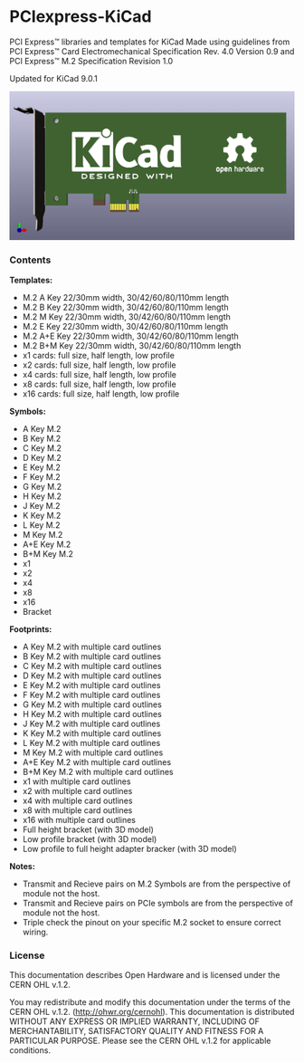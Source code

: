 # PCIexpress-KiCad
PCI Express™ libraries and templates for KiCad
Made using guidelines from PCI Express™ Card Electromechanical Specification Rev. 4.0 Version 0.9 and PCI Express™ M.2 Specification Revision 1.0

Updated for KiCad 9.0.1

![](example.jpg)

### Contents
**Templates:**
* M.2 A Key 22/30mm width, 30/42/60/80/110mm length
* M.2 B Key 22/30mm width, 30/42/60/80/110mm length
* M.2 M Key 22/30mm width, 30/42/60/80/110mm length
* M.2 E Key 22/30mm width, 30/42/60/80/110mm length
* M.2 A+E Key 22/30mm width, 30/42/60/80/110mm length
* M.2 B+M Key 22/30mm width, 30/42/60/80/110mm length
* x1 cards: full size, half length, low profile
* x2 cards: full size, half length, low profile
* x4 cards: full size, half length, low profile
* x8 cards: full size, half length, low profile
* x16 cards: full size, half length, low profile

**Symbols:**
* A Key M.2
* B Key M.2
* C Key M.2
* D Key M.2
* E Key M.2
* F Key M.2
* G Key M.2
* H Key M.2
* J Key M.2
* K Key M.2
* L Key M.2
* M Key M.2
* A+E Key M.2
* B+M Key M.2
* x1
* x2
* x4
* x8
* x16
* Bracket

**Footprints:**
* A Key M.2 with multiple card outlines
* B Key M.2 with multiple card outlines
* C Key M.2 with multiple card outlines
* D Key M.2 with multiple card outlines
* E Key M.2 with multiple card outlines
* F Key M.2 with multiple card outlines
* G Key M.2 with multiple card outlines
* H Key M.2 with multiple card outlines
* J Key M.2 with multiple card outlines
* K Key M.2 with multiple card outlines
* L Key M.2 with multiple card outlines
* M Key M.2 with multiple card outlines
* A+E Key M.2 with multiple card outlines
* B+M Key M.2 with multiple card outlines
* x1 with multiple card outlines
* x2 with multiple card outlines
* x4 with multiple card outlines
* x8 with multiple card outlines
* x16 with multiple card outlines
* Full height bracket (with 3D model)
* Low profile bracket (with 3D model)
* Low profile to full height adapter bracker (with 3D model)

**Notes:**
* Transmit and Recieve pairs on M.2 Symbols are from the perspective of module not the host.
* Transmit and Recieve pairs on PCIe symbols are from the perspective of module not the host. 
* Triple check the pinout on your specific M.2 socket to ensure correct wiring.

### License
This documentation describes Open Hardware and is licensed under the CERN OHL v.1.2.

You may redistribute and modify this documentation under the terms of the CERN OHL v.1.2. (http://ohwr.org/cernohl). This documentation is distributed WITHOUT ANY EXPRESS OR IMPLIED WARRANTY, INCLUDING OF MERCHANTABILITY, SATISFACTORY QUALITY AND FITNESS FOR A PARTICULAR PURPOSE. Please see the CERN OHL v.1.2 for applicable conditions.
